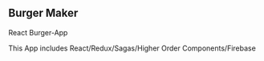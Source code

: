 ## Burger Maker

React Burger-App

This App includes React/Redux/Sagas/Higher Order Components/Firebase
